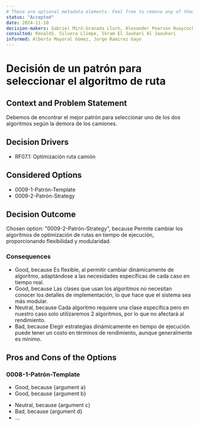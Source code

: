 ```yaml
---
# These are optional metadata elements. Feel free to remove any of them.
status: "Accepted"
date: 2024-11-10
decision-makers: Gabriel Miró-Granada Lluch, Alexander Pearson Huaycochea
consulted: RonaldS. Silvera Llimpe, Ikram El Jauhari Al Jaouhari
informed: Alberto Mayoral Gómez, Jorge Ramirez Gayo
---
```



# Decisión de un patrón para seleccionar el algoritmo de ruta

## Context and Problem Statement

Debemos de encontrar el mejor patrón para seleccionar uno de los dos algoritmos según la demora de los camiones.

<!-- This is an optional element. Feel free to remove. -->
## Decision Drivers

* RF07.1: Optimización ruta camión

## Considered Options

* 0009-1-Patrón-Template
* 0009-2-Patrón-Strategy

## Decision Outcome

Chosen option: "0009-2-Patrón-Strategy", because Permite cambiar los algoritmos de optimización de rutas en tiempo de ejecución, proporcionando flexibilidad y modularidad. 

<!-- This is an optional element. Feel free to remove. -->
### Consequences

* Good, because Es flexible, al permitir cambiar dinámicamente de algoritmo, adaptándose a las necesidades específicas de cada caso en tiempo real.
* Good, because Las clases que usan los algoritmos no necesitan conocer los detalles de implementación, lo que hace que el sistema sea más modular.
* Neutral, because Cada algoritmo requiere una clase específica pero en nuestro caso solo utilizaremos 2 algoritmos, por lo que no afectará al rendimiento.
* Bad, because Elegir estrategias dinámicamente en tiempo de ejecución puede tener un costo en términos de rendimiento, aunque generalmente es mínimo.



<!-- This is an optional element. Feel free to remove. -->

<!-- This is an optional element. Feel free to remove. -->
## Pros and Cons of the Options

### 0008-1-Patrón-Template

<!-- This is an optional element. Feel free to remove. -->


* Good, because {argument a}
* Good, because {argument b}
<!-- use "neutral" if the given argument weights neither for good nor bad -->
* Neutral, because {argument c}
* Bad, because {argument d}
* … <!-- numbers of pros and cons can vary -->


